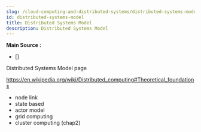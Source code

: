 ```yaml
---
slug: /cloud-computing-and-distributed-systems/distributed-systems-model
id: distributed-systems-model
title: Distributed Systems Model
description: Distributed Systems Model
---
```


**Main Source :**

- []

Distributed Systems Model page

https://en.wikipedia.org/wiki/Distributed_computing#Theoretical_foundations

- node link
- state based
- actor model
- grid computing
- cluster computing
  (chap2)
